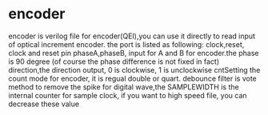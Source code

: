 # encoder
encoder is verilog file for encoder(QEI),you can use it directly to read input of optical increment encoder. the port is listed as following:
clock,reset, clock and reset pin 
phaseA,phaseB, input for A and B for encoder.the phase is 90 degree (of course the phase difference is not fixed in fact)
direction,the direction output, 0 is clockwise, 1 is unclockwise
cntSetting  the count mode for encoder, it is regual double or quart.
debounce filter is vote method to remove the spike for digital wave,the SAMPLEWIDTH is the internal counter for sample clock, if you want to high speed file, you can decrease these value
